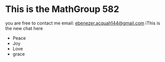 # This is the MathGroup 582
you are free to contact me
email: ebenezer.acquah144@gmail.com
iThis is the new chat here
- Peace
- Joy
- Love
- grace
